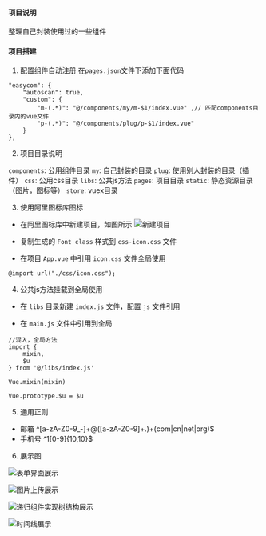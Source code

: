 #### 项目说明

整理自己封装使用过的一些组件

#### 项目搭建

1. 配置组件自动注册
在```pages.json```文件下添加下面代码
```
"easycom": {
	"autoscan": true,
	"custom": {
		"m-(.*)": "@/components/my/m-$1/index.vue" ,// 匹配components目录内的vue文件
		"p-(.*)": "@/components/plug/p-$1/index.vue" 
	}
},
```

2. 项目目录说明

```components```: 公用组件目录
  ```my```: 自己封装的目录
  ```plug```: 使用别人封装的目录（插件）
```css```: 公用css目录
```libs```: 公共js方法
```pages```: 项目目录
```static```: 静态资源目录（图片，图标等）
```store```: vuex目录

3. 使用阿里图标库图标

* 在阿里图标库中新建项目，如图所示
![新建项目](README_files/1.png)

* 复制生成的 ```Font class``` 样式到 ```css-icon.css``` 文件

* 在项目 ```App.vue``` 中引用 ```icon.css``` 文件全局使用

```
@import url("./css/icon.css");

```

4. 公共js方法挂载到全局使用

* 在 ```libs``` 目录新建 ```index.js``` 文件，配置 ```js``` 文件引用

* 在 ```main.js``` 文件中引用到全局

```
//混入，全局方法
import {
	mixin,
	$u
} from '@/libs/index.js'

Vue.mixin(mixin)

Vue.prototype.$u = $u
```

5. 通用正则

* 邮箱 ^[a-zA-Z0-9_-]+@([a-zA-Z0-9]+\.)+(com|cn|net|org)$
* 手机号 ^1[0-9]{10,10}$

6. 展示图

![表单界面展示](README_files/2.png)

![图片上传展示](README_files/3.png)

![递归组件实现树结构展示](README_files/4.png)

![时间线展示](README_files/5.png)




